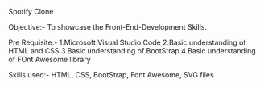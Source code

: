 Spotify Clone

Objective:- To showcase the Front-End-Development Skills.

Pre Requisite:-
1.Microsoft Visual Studio Code
2.Basic understanding of HTML and CSS
3.Basic understanding of BootStrap
4.Basic understanding of FOnt Awesome library

Skills used:- HTML, CSS, BootStrap, Font Awesome, SVG files

